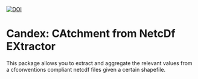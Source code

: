 [![DOI](https://zenodo.org/badge/DOI/10.5281/zenodo.2628350.svg)](https://doi.org/10.5281/zenodo.2628350)

# Candex: CAtchment from NetcDf EXtractor
This package allows you to extract and aggregate the relevant values from a
cfconventions compliant netcdf files given a certain shapefile.


